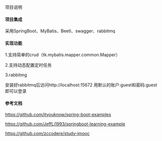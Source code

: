 

项目说明

#### 项目集成

采用SpringBoot、MyBatis、Beetl、swagger、rabbitmq

#### 实现功能

1.支持简单的crud（tk.mybatis.mapper.common.Mapper）

2.支持动态配置定时任务

3.rabbitmg
  
  安装好rabbitmq后访问http://localhost:15672 用默认的账户:guest和密码:guest即可以登录


#### 参考文档

https://github.com/ityouknow/spring-boot-examples


https://github.com/JeffLi1993/springboot-learning-example


https://github.com/zccodere/study-imooc
